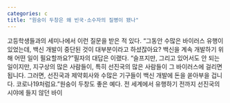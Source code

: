 ```yaml
---
categories: c
title: "원숭이 두창은 왜 빈국·소수자의 질병이 됐나"
---
```

고등학생들과의 세미나에서 이런 질문을 받은 적 있다. “그동안 수많은 바이러스 유행이 있었는데, 백신 개발이 중단된 것이 대부분이라고 하셨잖아요? 백신을 계속 개발하기 위해 어떤 일이 필요할까요?”필자의 대답은 이랬다. “슬프지만, 그리고 있어서도 안 되는 일이지만, 지구상의 많은 사람들이, 특히 선진국의 많은 사람들이 그 바이러스에 걸리면 됩니다. 그러면, 선진국과 제약회사와 수많은 기구들이 백신 개발에 돈을 쏟아부을 겁니다. 코로나19처럼요.”원숭이 두창도 좋은 예다. 전 세계에서 유행하기 전까지 선진국의 시야에 들지 않던 바이